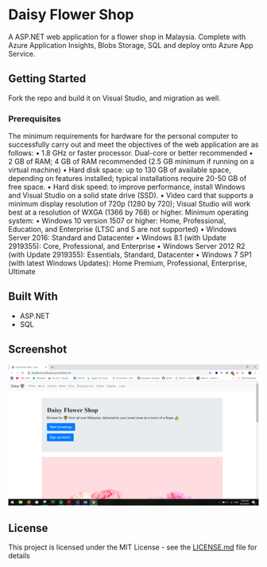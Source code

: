 # Daisy Flower Shop

A ASP.NET web application for a flower shop in Malaysia. Complete with Azure Application Insights, Blobs Storage, SQL and deploy onto Azure App Service. 
## Getting Started

Fork the repo and build it on Visual Studio, and migration as well.

### Prerequisites
The minimum requirements for hardware for the personal computer to successfully carry out and meet the objectives of the web application are as follows:
•	1.8 GHz or faster processor. Dual-core or better recommended
•	2 GB of RAM; 4 GB of RAM recommended (2.5 GB minimum if running on a virtual machine)
•	Hard disk space: up to 130 GB of available space, depending on features installed; typical installations require 20-50 GB of free space.
•	Hard disk speed: to improve performance, install Windows and Visual Studio on a solid state drive (SSD).
•	Video card that supports a minimum display resolution of 720p (1280 by 720); Visual Studio will work best at a resolution of WXGA (1366 by 768) or higher.
Minimum operating system:
•	Windows 10 version 1507 or higher: Home, Professional, Education, and Enterprise (LTSC and S are not supported)
•	Windows Server 2016: Standard and Datacenter
•	Windows 8.1 (with Update 2919355): Core, Professional, and Enterprise
•	Windows Server 2012 R2 (with Update 2919355): Essentials, Standard, Datacenter
•	Windows 7 SP1 (with latest Windows Updates): Home Premium, Professional, Enterprise, Ultimate

## Built With

* ASP.NET
* SQL

## Screenshot

![Homepage](https://github.com/georgeblu1/DaisyFlowerShop/blob/master/Daisy/wwwroot/images/screenshot.png)

## License

This project is licensed under the MIT License - see the [LICENSE.md](LICENSE.md) file for details

